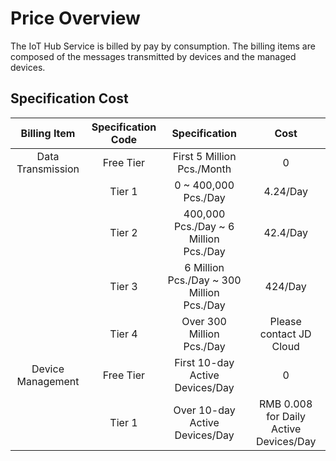 # Price Overview

 The IoT Hub Service is billed by pay by consumption. The billing items are composed of the messages transmitted by devices and the managed devices.
 
 ## Specification Cost
 
|  Billing Item  |  Specification Code |          Specification          |         Cost         |
|:--------:|:---------:|:----------------------:|:--------------------:|
| Data Transmission | Free Tier | First 5 Million Pcs./Month           | 0                    |
|          | Tier 1    | 0 ~ 400,000 Pcs./Day          | 4.24/Day              |
|          | Tier 2    | 400,000 Pcs./Day ~ 6 Million Pcs./Day | 42.4/Day              |
|          | Tier 3    | 6 Million Pcs./Day ~ 300 Million Pcs./Day  | 424/Day               |
|          | Tier 4    | Over 300 Million Pcs./Day           | Please contact JD Cloud         |
| Device Management | Free Tier | First 10-day Active Devices/Day        | 0                    |
|          | Tier 1    | Over 10-day Active Devices/Day      | RMB 0.008 for Daily Active Devices/Day |
